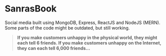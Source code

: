 # SanrasBook
Social media built using MongoDB, Express, ReactJS and NodeJS (MERN).
Some parts of the code might be outdated, but still working.

> **If you make customers unhappy in the physical world, they might each tell 6 friends. If you make customers unhappy on the Internet, they can each tell 6,000 friends...**
